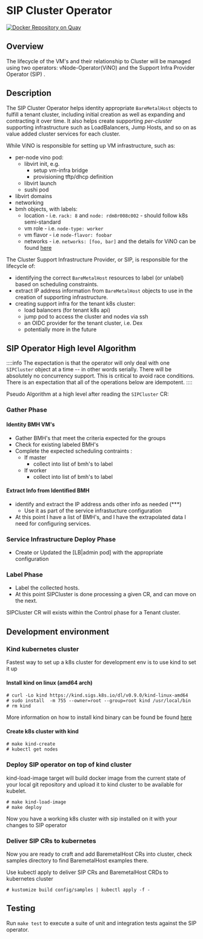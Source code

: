 # SIP Cluster Operator

[![Docker Repository on Quay](https://quay.io/repository/airshipit/sip/status "Docker Repository on Quay")](https://quay.io/repository/airshipit/sip)

## Overview

The lifecycle of the VM's and their relationship to Cluster will be managed using two operators: vNode-Operator(ViNO) and the Support Infra Provider Operator (SIP) .


## Description

The SIP Cluster Operator helps identity appropriate `BareMetalHost` objects to fulfill a tenant cluster, including initial creation as well as expanding and contracting it over time.  It also helps create supporting *per-cluster* supporting infrastructure such as LoadBalancers, Jump Hosts, and so on as value added cluster services for each cluster.

While ViNO is responsible for setting up VM infrastructure, such as:

- per-node vino pod:
    * libvirt init, e.g.
        * setup vm-infra bridge
        * provisioning tftp/dhcp definition
    * libvirt launch
    * sushi pod
- libvirt domains
- networking
- bmh objects, with labels:
    * location - i.e. `rack: 8` and `node: rdm8r008c002` - should follow k8s semi-standard
    * vm role - i.e. `node-type: worker` 
    * vm flavor - i.e `node-flavor: foobar`
    * networks - i.e. `networks: [foo, bar]`
and the details for ViNO can be found [here](https://hackmd.io/KSu8p4QeTc2kXIjlrso2eA) 

The Cluster Support Infrastructure Provider, or SIP, is responsible for the lifecycle of:
- identifying the correct `BareMetalHost` resources to label (or unlabel) based on scheduling constraints. 
- extract IP address information from `BareMetalHost` objects to use in the creation of supporting infrastructure.
- creating support infra for the tenant k8s cluster:
    * load balancers (for tenant k8s api)
    * jump pod to access the cluster and nodes via ssh
    * an OIDC provider for the tenant cluster, i.e. Dex
    * potentially more in the future

## SIP Operator High level Algorithm

::::info
The expectation is that the operator will only deal with one `SIPCluster` object at a time -- in other words serially. There will be absolutely no concurrency support. This is critical to avoid race conditions. There is an expectation that all of the operations below are idempotent.
::::

Pseudo Algorithm at a high level after reading the `SIPCluster` CR:

### Gather Phase

#### Identity BMH VM's
- Gather BMH's that meet the criteria expected for the groups
- Check for existing labeled BMH's 
- Complete the expected scheduling contraints :
    - If master 
        -  collect into list of bmh's to label
    - If worker
        - collect into list of bmh's to label
#### Extract Info from Identified BMH
-  identify and extract  the IP address ands other info as needed (***)
    -  Use it as part of the service infrastucture configuration
- At this point I have a list of BMH's, and I have the extrapolated data I need for configuring services.

### Service Infrastructure Deploy Phase
- Create or Updated the [LB|admin pod] with the appropriate configuration

### Label Phase
- Label the collected hosts.
- At this point SIPCluster is done processing a given CR, and can move on the next.


SIPCluster CR will exists within the Control phase for a Tenant cluster.

## Development environment

### Kind kubernetes cluster
Fastest way to set up a k8s cluster for development env is to use kind to set it up

#### Install kind on linux (amd64 arch)

```
# curl -Lo kind https://kind.sigs.k8s.io/dl/v0.9.0/kind-linux-amd64
# sudo install  -m 755 --owner=root --group=root kind /usr/local/bin
# rm kind
```

More information on how to install kind binary can be found be found [here](https://kind.sigs.k8s.io/docs/user/quick-start/#installation)

#### Create k8s cluster with kind

```
# make kind-create
# kubectl get nodes
```

### Deploy SIP operator on top of kind cluster
kind-load-image target will build docker image from the current state of your local
git repository and upload it to kind cluster to be available for kubelet.

```
# make kind-load-image
# make deploy
```

Now you have a working k8s cluster with sip installed on it with your changes to SIP operator

### Deliver SIP CRs to kubernetes

Now you are ready to craft and add BaremetalHost CRs into cluster, check samples directory
to find BaremetalHost examples there.

Use kubectl apply to deliver SIP CRs and BaremetalHost CRDs to kubernetes cluster

```
# kustomize build config/samples | kubectl apply -f -
```

## Testing

Run `make test` to execute a suite of unit and integration tests against the SIP
operator.
